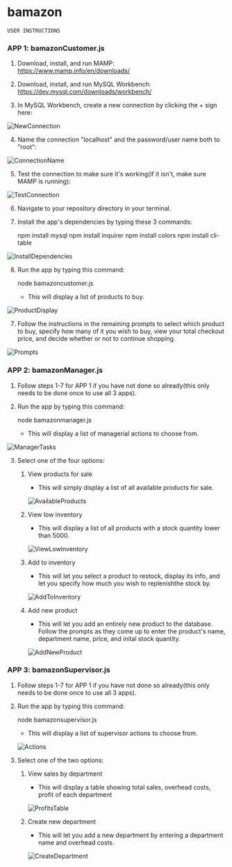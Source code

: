 # bamazon

`USER INSTRUCTIONS`

### APP 1: bamazonCustomer.js ###

1. Download, install, and run MAMP: https://www.mamp.info/en/downloads/

2. Download, install, and run MySQL Workbench: https://dev.mysql.com/downloads/workbench/

3. In MySQL Workbench, create a new connection by clicking the + sign here:

![NewConnection](https://puu.sh/CEBP2.png)

4. Name the connection "localhost" and the password/user name both to "root":

![ConnectionName](https://puu.sh/CEBT2.png)

5. Test the connection to make sure it's working(if it isn't, make sure MAMP is running):

![TestConnection](https://puu.sh/CEBTB.png)

6. Navigate to your repository directory in your terminal.

7. Install the app's dependencies by typing these 3 commands:

    npm install mysql
    npm install inquirer
    npm install colors
    npm install cli-table

![InstallDependencies](https://puu.sh/CEBXX.png)

8. Run the app by typing this command:

    node bamazoncustomer.js

    * This will display a list of products to buy.

![ProductDisplay](https://puu.sh/CEC0B.png)

7. Follow the instructions in the remaining prompts to select which product to buy, specify how many
of it you wish to buy, view your total checkout price, and decide whether or not to continue shopping.

![Prompts](https://puu.sh/CEC5l.png)


### APP 2: bamazonManager.js ###

1. Follow steps 1-7 for APP 1 if you have not done so already(this only needs to be done once to use all 3 apps).

2. Run the app by typing this command:

    node bamazonmanager.js

    * This will display a list of managerial actions to choose from.

![ManagerTasks](https://puu.sh/CG6wF.png)

3. Select one of the four options:

    1. View products for sale

        * This will simply display a list of all available products for sale.

        ![AvailableProducts](https://puu.sh/CG6zx.png)

    2. View low inventory

        * This will display a list of all products with a stock quantity lower than 5000.

        ![ViewLowInventory](https://puu.sh/CG6Bh.png)
        
    3. Add to inventory

        * This will let you select a product to restock, display its info, and let you specify how much 
        you wish to replenishthe stock by.

        ![AddToInventory](https://puu.sh/CG6M7.png)

    4. Add new product

        * This will let you add an entirely new product to the database. Follow the prompts as they come up 
        to enter the product's name, department name, price, and inital stock quantity.

        ![AddNewProduct](https://puu.sh/CG6Hi.png)

### APP 3: bamazonSupervisor.js ###

1. Follow steps 1-7 for APP 1 if you have not done so already(this only needs to be done once to use all 3 apps).

2. Run the app by typing this command:

    node bamazonsupervisor.js

    * This will display a list of supervisor actions to choose from.

    ![Actions](https://i.imgur.com/bSjWdnm.png)

3. Select one of the two options:

    1. View sales by department

        * This will display a table showing total sales, overhead costs, profit of each department

        ![ProfitsTable](https://i.imgur.com/hplv2VD.png)

    2. Create new department

        * This will let you add a new department by entering a department name and overhead costs.

        ![CreateDepartment](https://i.imgur.com/3ISI6xG.png)